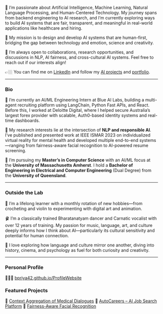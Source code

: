 🔭 I’m passionate about Artificial Intelligence, Machine Learning, Natural Language Processing, and Human-Centered Technology. My journey spans from backend engineering to AI research, and I’m currently exploring ways to build AI systems that are fair, transparent, and meaningful in real-world applications like healthcare and hiring.

💭 My mission is to design and develop AI systems that are human-first, bridging the gap between technology and emotion, science and creativity.

👯 I’m always open to collaborations, research opportunities, and discussions in NLP, AI fairness, and cross-cultural AI systems. Feel free to reach out if our interests align!

👉🏼 You can find me on [LinkedIn](https://www.linkedin.com/in/priya-balakrishnan-sde/) and follow my [AI projects](http://github.com/Bpriya42) and [portfolio](https://bpriya42.github.io/ProfileWebsite/).

---

### Bio

🧠 I’m currently an AI/ML Engineering Intern at Blue AI Labs, building a multi-agent recruiting platform using LangChain, Python Fast APIs, and React. Before this, I worked at Deloitte Digital, where I helped secure Australia’s largest forex provider with scalable, Auth0-based identity systems and real-time dashboards.

📝 My research interests lie at the intersection of **NLP and responsible AI**. I’ve published and presented work at IEEE ISMAR 2023 on individualized virtual reality for mental health and developed multiple end-to-end systems—ranging from fairness-aware facial recognition to AI-powered resume screening.

🌱 I’m pursuing my **Master’s in Computer Science** with an AI/ML focus at the **University of Massachusetts Amherst**. I hold a **Bachelor of Engineering in Electrical and Computer Engineering** (Dual Degree) from the **University of Queensland**.

---

### Outside the Lab

🎨 I’m a lifelong learner with a monthly rotation of new hobbies—from crocheting and violin to experimenting with digital art and animation.

🩰 I’m a classically trained Bharatanatyam dancer and Carnatic vocalist with over 12 years of training. My passion for music, language, art, and culture deeply informs how I think about AI—particularly its cultural sensitivity and potential for human connection.

🎥 I love exploring how language and culture mirror one another, diving into history, cinema, and psychology as fuel for both curiosity and creativity.

---

### Personal Profile

🧑🏻‍💻 [bpriya42.github.io/ProfileWebsite](https://bpriya42.github.io/ProfileWebsite)

### Featured Projects

💼 [Context Aggregation of Medical Dialogues](https://github.com/navinash47/Context-Aggregation-of-Transcripts)
💼 [AutoCareers – AI Job Search Platform](https://github.com/RuchiGupta20/AutoCareers)
💼 [Fairness-Aware Facial Recognition](https://github.com/Bpriya42/bias-reduction-facial-recognition)
